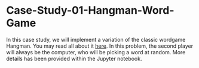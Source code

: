 # Case-Study-01-Hangman-Word-Game

In this case study, we will implement a variation of the classic wordgame Hangman. You may read all about it [here](https://en.wikipedia.org/wiki/Hangman_(game)). In this problem, the second player will always be the computer, who will be picking a word at random. More details has been provided within the Jupyter notebook.
